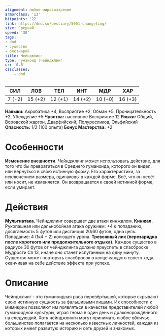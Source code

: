 ```yaml
---
alignment: любое мировоззрение
armorclass: '13'
hitpoints: '22'
link: https://dnd.su/bestiary/5001-changeling/
size: Средний
speed: '30'
tags:
- dnd
- существо
- бестиарий
title: Чейнджлинг
type: Гуманоид (чейнджлинг
cr: '0.5'
cssclasses:
    - dnd
---
```



| СИЛ | ЛОВ | ТЕЛ | ИНТ | МДР | ХАР |
|---|---|---|---|---|---|
| 7 (-2) | 15 (+2) | 12 (+1) | 14 (+2) | 10 (+0) | 16 (+3) |
**Навыки:** Акробатика +4, Восприятие +2, Обман +5, Проницательность +2, Убеждение +5
**Чувства:** пассивное Восприятие 12
**Языки:** Общий, Воровской жаргон, Дварфийский, Полуросликов, Эльфийский
**Опасность:** 1/2 (100 опыта)
**Бонус Мастерства:** +2


# Особенности
**Изменение внешности.** Чейнджлинг может использовать действие, для того что бы превратиться в Среднего гуманоида, которого он видел, или вернуться в свою истинную форму. Его характеристики, за исключением размера, одинаковы в каждой форме. Всё, что он несёт или носит, не изменяется. Он возвращается к своей истинной форме, если умирает.


# Действия
**Мультиатака.** Чейнджлинг совершает две атаки кинжалом.
**Кинжал.** Рукопашная или дальнобойная атака оружием: +4 к попаданию, досягаемость 5 футов или дистанция 20/60 футов, одна цель. Попадание: 4 (1к4 + 2) колющего урона.
**Тревожный лик (перезарядка после короткого или продолжительного отдыха).** Каждое существо в радиусе 30 футов от чейнджлинга должно преуспеть в спасброске Мудрости Сл 13, иначе оно станет испуганным на одну минуту. Существо может повторять спасбросок в конце каждого своего хода, оканчивая на себе действие эффекта при успехе.


# Описание
Чейнджлинг - это гуманоидная раса перевёртышей, которые скрывают свою истинную сущность за фальшивыми лицами. Их способности к мимикрии позволяют им появляться в качестве представителей любой гуманоидной культуры, играя гнома в один день и драконорождённого на следующий. Хотя чейнджлинги могут принимать любое обличье, большинство полагается на несколько известных личностей, каждая из которых имеет развитую историю и сеть друзей и знакомых.